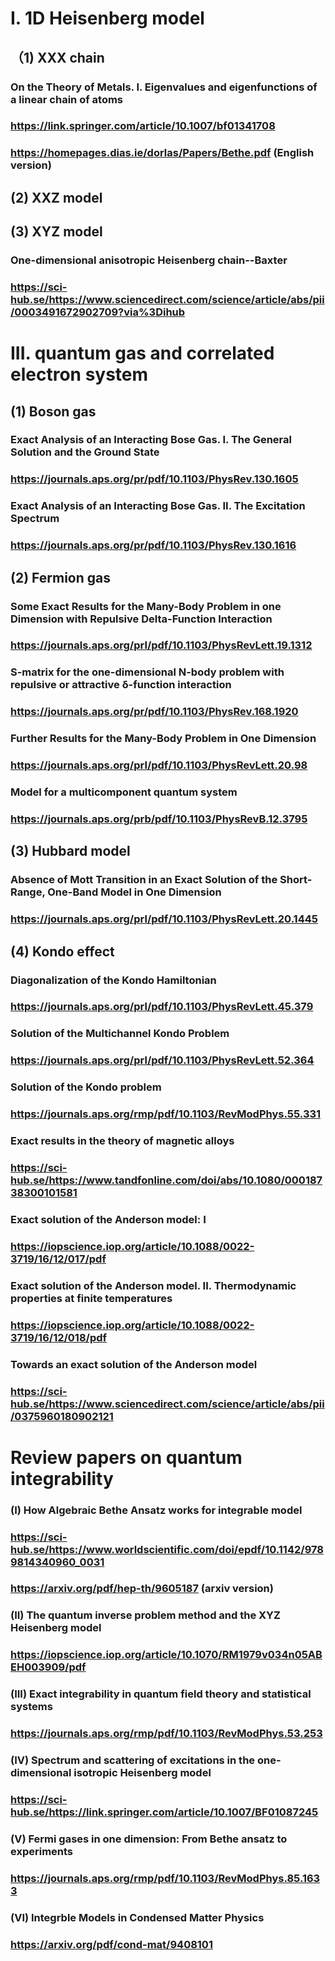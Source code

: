 # I. 1D Heisenberg model 
## （1) XXX chain  
### On the Theory of Metals. I. Eigenvalues and eigenfunctions of a linear chain of atoms
### https://link.springer.com/article/10.1007/bf01341708
### https://homepages.dias.ie/dorlas/Papers/Bethe.pdf (English version)

## (2) XXZ model
###
###
###


## (3) XYZ model
### One-dimensional anisotropic Heisenberg chain--Baxter 
### https://sci-hub.se/https://www.sciencedirect.com/science/article/abs/pii/0003491672902709?via%3Dihub
###


# III.  quantum gas and correlated electron system 
## (1) Boson gas
### Exact Analysis of an Interacting Bose Gas. I. The General Solution and the Ground State
### https://journals.aps.org/pr/pdf/10.1103/PhysRev.130.1605
### Exact Analysis of an Interacting Bose Gas. II. The Excitation Spectrum
### https://journals.aps.org/pr/pdf/10.1103/PhysRev.130.1616
## (2) Fermion gas
### Some Exact Results for the Many-Body Problem in one Dimension with Repulsive Delta-Function Interaction
### https://journals.aps.org/prl/pdf/10.1103/PhysRevLett.19.1312
### S-matrix for the one-dimensional N-body problem with repulsive or attractive δ-function interaction
### https://journals.aps.org/pr/pdf/10.1103/PhysRev.168.1920
### Further Results for the Many-Body Problem in One Dimension
### https://journals.aps.org/prl/pdf/10.1103/PhysRevLett.20.98
### Model for a multicomponent quantum system
### https://journals.aps.org/prb/pdf/10.1103/PhysRevB.12.3795
## (3) Hubbard model 
### Absence of Mott Transition in an Exact Solution of the Short-Range, One-Band Model in One Dimension
### https://journals.aps.org/prl/pdf/10.1103/PhysRevLett.20.1445
## (4) Kondo effect 
### Diagonalization of the Kondo Hamiltonian
### https://journals.aps.org/prl/pdf/10.1103/PhysRevLett.45.379
### Solution of the Multichannel Kondo Problem
### https://journals.aps.org/prl/pdf/10.1103/PhysRevLett.52.364
### Solution of the Kondo problem 
### https://journals.aps.org/rmp/pdf/10.1103/RevModPhys.55.331
### Exact results in the theory of magnetic alloys
###  https://sci-hub.se/https://www.tandfonline.com/doi/abs/10.1080/00018738300101581
### Exact solution of the Anderson model: I
###  https://iopscience.iop.org/article/10.1088/0022-3719/16/12/017/pdf
### Exact solution of the Anderson model. II. Thermodynamic properties at finite temperatures
### https://iopscience.iop.org/article/10.1088/0022-3719/16/12/018/pdf

### Towards an exact solution of the Anderson model
### https://sci-hub.se/https://www.sciencedirect.com/science/article/abs/pii/0375960180902121



# Review papers on quantum integrability 
### (I) How Algebraic Bethe Ansatz works for integrable model
### https://sci-hub.se/https://www.worldscientific.com/doi/epdf/10.1142/9789814340960_0031
### https://arxiv.org/pdf/hep-th/9605187 (arxiv version)

### (II)  The quantum inverse problem method and the XYZ Heisenberg model
###  https://iopscience.iop.org/article/10.1070/RM1979v034n05ABEH003909/pdf

### (III) Exact integrability in quantum field theory and statistical systems
###  https://journals.aps.org/rmp/pdf/10.1103/RevModPhys.53.253

### (IV) Spectrum and scattering of excitations in the one-dimensional isotropic Heisenberg model
### https://sci-hub.se/https://link.springer.com/article/10.1007/BF01087245
### (V) Fermi gases in one dimension: From Bethe ansatz to experiments
###  https://journals.aps.org/rmp/pdf/10.1103/RevModPhys.85.1633
###  (VI)  Integrble Models in Condensed Matter Physics
###  https://arxiv.org/pdf/cond-mat/9408101

